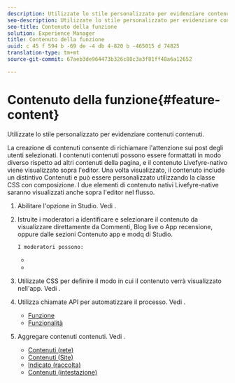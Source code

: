 ```yaml
---
description: Utilizzate lo stile personalizzato per evidenziare contenuti contenuti.
seo-description: Utilizzate lo stile personalizzato per evidenziare contenuti contenuti.
seo-title: Contenuto della funzione
solution: Experience Manager
title: Contenuto della funzione
uuid: c 45 f 594 b -69 de -4 db 4-820 b -465015 d 74825
translation-type: tm+mt
source-git-commit: 67aeb3de964473b326c88c3a3f81ff48a6a12652

---
```



# Contenuto della funzione{#feature-content}

Utilizzate lo stile personalizzato per evidenziare contenuti contenuti.

La creazione di contenuti consente di richiamare l&#39;attenzione sui post degli utenti selezionati. I contenuti contenuti possono essere formattati in modo diverso rispetto ad altri contenuti della pagina, e il contenuto Livefyre-nativo viene visualizzato sopra l&#39;editor. Una volta visualizzato, il contenuto include un distintivo Contenuti e può essere personalizzato utilizzando la classe CSS con composizione. I due elementi di contenuto nativi Livefyre-native saranno visualizzati anche sopra l&#39;editor nel flusso.

1. Abilitare l&#39;opzione in Studio. Vedi [](../c-app-customizations/t-enable-featuring-content-in-studio.md#t_enable_featuring_content_in_studio).
1. Istruite i moderatori a identificare e selezionare il contenuto da visualizzare direttamente da Commenti, Blog live o App recensione, oppure dalle sezioni Contenuto app e modq di Studio.

       I moderatori possono:
   
   * [](../c-app-customizations/t-select-content-to-feature-from-studio.md#select_content_to_feature_from_studio)
   * [](../c-app-customizations/t-select-content-to-feature.md#t_select_content_to_feature)

1. Utilizzate CSS per definire il modo in cui il contenuto verrà visualizzato nell&#39;app. Vedi [](../c-app-customizations/c-use-css-to-style-featured-content.md#c_use_css_to_style_featured_content).
1. Utilizza chiamate API per automatizzare il processo. Vedi [](../c-app-customizations/c-feature-apis.md#c_feature_apis).

   * [Funzione](#c_feature_apis/section_jpw_nqw_xz)
   * [Funzionalità](#c_feature_apis/section_knh_mqw_xz)

1. Aggregare contenuti contenuti. Vedi [](../c-app-customizations/c-aggregated-featured-content-using-the-featured-apis.md#c_aggregated_featured_content_using_the_featured_apis).

   * [Contenuti (rete)](#c_aggregated_featured_content_using_the_featured_apis/section_cgm_1nw_xz)
   * [Contenuti (Site)](#c_aggregated_featured_content_using_the_featured_apis/section_lq5_ymw_xz)
   * [Indicato (raccolta)](#c_aggregated_featured_content_using_the_featured_apis/section_kgc_xmw_xz)
   * [Contenuti (intestazione)](#c_aggregated_featured_content_using_the_featured_apis/section_n4b_lmw_xz)

